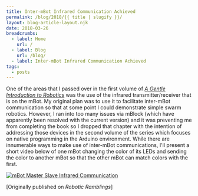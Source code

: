 ```yaml
---
title: Inter-mBot Infrared Communication Achieved
permalink: /blog/2018/{{ title | slugify }}/
layout: blog-article-layout.njk
date: 2018-03-26
breadcrumbs:
  - label: Home
    url: /
  - label: Blog
    url: /blog/
  - label: Inter-mBot Infrared Communication Achieved
tags:
  - posts
---
```


<!-- Excerpt Start -->

One of the areas that I passed over in the first volume of [_A Gentle Introduction to Robotics_](https://leanpub.com/agitr_v1) was the use of the infrared transmitter/receiver that is on the mBot. My original plan was to use it to facilitate inter-mBot communication so that at some point I could demonstrate simple swarm robotics. However, I ran into too many issues via mBlock (which have apparently been resolved with the current version) and it was preventing me from completing the book so I dropped that chapter with the intention of addressing those devices in the second volume of the series which focuses on native programming in the Arduino environment. While there are innumerable ways to make use of inter-mBot communications, I'll present a short video below of one mBot changing the color of its LEDs and sending the color to another mBot so that the other mBot can match colors with the first.

<!-- Excerpt End -->

<div class="image-container">

[![mBot Master Slave Infrared Communication](http://img.youtube.com/vi/CV5pVIOaI0U/0.jpg)](http://www.youtube.com/watch?v=CV5pVIOaI0U 'mBot Master Slave Infrared Communication')

</div>

<div class="center-text">

[Originally published on _Robotic Ramblings_]

</div>
